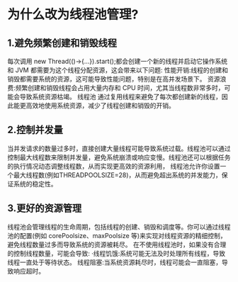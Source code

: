 # 为什么改为线程池管理?

## 1.避免频繁创建和销毁线程

每次调用 new Thread(()->{...}).start();都会创建一个新的线程并启动它操作系统和 JVM 都需要为这个线程分配资源，这会带来以下问题:
性能开销:线程的创建和销毁都需要系统的资源，这可能导致性能问题，特别是在高并发场景下。
资源浪费:频繁创建和销毁线程会占用大量内存和 CPU 时间，尤其当线程数非常多时，可能会导致系统资源枯竭。
线程池 通过复用线程来避免了每次都创建新的线程，因此能更高效地使用系统资源，减少了线程创建和销毁的开销。

## 2.控制并发量

当并发请求的数量过多时，直接创建大量线程可能导致系统过载。线程池可以通过控制最大线程数来限制并发量，避免系统崩溃或响应变慢。线程池还可以根据任务的执行情况动态调整线程数，从而实现更高效的资源利用，
线程池允许你设置一个最大线程数(例如THREADPOOLSIZE=28)，从而避免超出系统的并发能力，保证系统的稳定性。

## 3.更好的资源管理

线程池会管理线程的生命周期，包括线程的创建、销毁和调度等。你可以通过线程池的配置(例如 corePoolsize、maxPoolsize 等)来实现对线程资源的精细控制，避免线程数量过多而导致系统的资源被耗尽。
在不使用线程池时，如果没有合理的控制线程数量，可能会导致:
·线程饥饿:系统可能无法及时处理所有线程，导致线程一直处于等待状态。
线程阻塞:当系统资源耗尽时，线程可能会一直阻塞，导致响应超时。